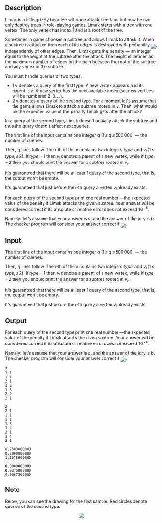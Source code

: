 ## Description

<div><p>Limak is a little grizzly bear. He will once attack Deerland but now he can only destroy trees in role-playing games. Limak starts with a tree with one vertex. The only vertex has index <span class="tex-span">1</span> and is a root of the tree.</p><p>Sometimes, a game chooses a subtree and allows Limak to attack it. When a subtree is attacked then each of its edges is destroyed with probability <img align="middle" class="tex-formula" src="file://M4N6InJ9.png" style="max-width: 100.0%;max-height: 100.0%;">, independently of other edges. Then, Limak gets the penalty&nbsp;— an integer equal to the height of the subtree after the attack. The height is defined as the maximum number of edges on the path between the root of the subtree and any vertex in the subtree.</p><p>You must handle queries of two types.</p><ul> <li> <span class="tex-font-style-tt">1 v</span> denotes a query of the first type. A new vertex appears and its parent is <span class="tex-span"><i>v</i></span>. A new vertex has the next available index (so, new vertices will be numbered <span class="tex-span">2, 3, ...</span>). </li><li> <span class="tex-font-style-tt">2 v</span> denotes a query of the second type. For a moment let's assume that the game allows Limak to attack a subtree rooted in <span class="tex-span"><i>v</i></span>. Then, what would be the expected value of the penalty Limak gets after the attack? </li></ul><p>In a query of the second type, Limak doesn't actually attack the subtree and thus the query doesn't affect next queries.</p></div><div class="input-specification"><p>The first line of the input contains one integer <span class="tex-span"><i>q</i></span> (<span class="tex-span">1 ≤ <i>q</i> ≤ 500 000</span>)&nbsp;— the number of queries.</p><p>Then, <span class="tex-span"><i>q</i></span> lines follow. The <span class="tex-span"><i>i</i></span>-th of them contains two integers <span class="tex-span"><i>type</i><sub class="lower-index"><i>i</i></sub></span> and <span class="tex-span"><i>v</i><sub class="lower-index"><i>i</i></sub></span> (<span class="tex-span">1 ≤ <i>type</i><sub class="lower-index"><i>i</i></sub> ≤ 2</span>). If <span class="tex-span"><i>type</i><sub class="lower-index"><i>i</i></sub> = 1</span> then <span class="tex-span"><i>v</i><sub class="lower-index"><i>i</i></sub></span> denotes a parent of a new vertex, while if <span class="tex-span"><i>type</i><sub class="lower-index"><i>i</i></sub> = 2</span> then you should print the answer for a subtree rooted in <span class="tex-span"><i>v</i><sub class="lower-index"><i>i</i></sub></span>.</p><p>It's guaranteed that there will be at least <span class="tex-span">1</span> query of the second type, that is, the output won't be empty.</p><p>It's guaranteed that just before the <span class="tex-span"><i>i</i></span>-th query a vertex <span class="tex-span"><i>v</i><sub class="lower-index"><i>i</i></sub></span> already exists.</p></div><div class="output-specification"><p>For each query of the second type print one real number&nbsp;—the expected value of the penalty if Limak attacks the given subtree. Your answer will be considered correct if its absolute or relative error does not exceed <span class="tex-span">10<sup class="upper-index"> - 6</sup></span>.</p><p>Namely: let's assume that your answer is <span class="tex-span"><i>a</i></span>, and the answer of the jury is <span class="tex-span"><i>b</i></span>. The checker program will consider your answer correct if <img align="middle" class="tex-formula" src="file://ZAnk5EXA.png" style="max-width: 100.0%;max-height: 100.0%;">.</p></div>

## Input

<p>The first line of the input contains one integer <span class="tex-span"><i>q</i></span> (<span class="tex-span">1 ≤ <i>q</i> ≤ 500 000</span>)&nbsp;— the number of queries.</p><p>Then, <span class="tex-span"><i>q</i></span> lines follow. The <span class="tex-span"><i>i</i></span>-th of them contains two integers <span class="tex-span"><i>type</i><sub class="lower-index"><i>i</i></sub></span> and <span class="tex-span"><i>v</i><sub class="lower-index"><i>i</i></sub></span> (<span class="tex-span">1 ≤ <i>type</i><sub class="lower-index"><i>i</i></sub> ≤ 2</span>). If <span class="tex-span"><i>type</i><sub class="lower-index"><i>i</i></sub> = 1</span> then <span class="tex-span"><i>v</i><sub class="lower-index"><i>i</i></sub></span> denotes a parent of a new vertex, while if <span class="tex-span"><i>type</i><sub class="lower-index"><i>i</i></sub> = 2</span> then you should print the answer for a subtree rooted in <span class="tex-span"><i>v</i><sub class="lower-index"><i>i</i></sub></span>.</p><p>It's guaranteed that there will be at least <span class="tex-span">1</span> query of the second type, that is, the output won't be empty.</p><p>It's guaranteed that just before the <span class="tex-span"><i>i</i></span>-th query a vertex <span class="tex-span"><i>v</i><sub class="lower-index"><i>i</i></sub></span> already exists.</p>

## Output

<p>For each query of the second type print one real number&nbsp;—the expected value of the penalty if Limak attacks the given subtree. Your answer will be considered correct if its absolute or relative error does not exceed <span class="tex-span">10<sup class="upper-index"> - 6</sup></span>.</p><p>Namely: let's assume that your answer is <span class="tex-span"><i>a</i></span>, and the answer of the jury is <span class="tex-span"><i>b</i></span>. The checker program will consider your answer correct if <img align="middle" class="tex-formula" src="file://ZAnk5EXA.png" style="max-width: 100.0%;max-height: 100.0%;">.</p>





```input1
7
1 1
1 1
2 1
1 2
1 3
2 2
2 1

```




```input2
8
2 1
1 1
1 2
1 3
1 4
2 1
1 4
2 1

```




```output1
0.7500000000
0.5000000000
1.1875000000

```




```output2
0.0000000000
0.9375000000
0.9687500000

```



## Note

<p>Below, you can see the drawing for the first sample. Red circles denote queries of the second type.</p><center> <img class="tex-graphics" src="file://k7f9RVNz.png" style="max-width: 100.0%;max-height: 100.0%;"> </center>
